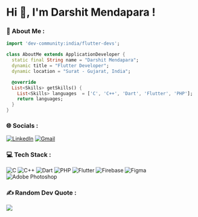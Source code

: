 # Hi 👋, I'm Darshit Mendapara !

### 💫 About Me :
``` dart
import 'dev-community:india/flutter-devs';

class AboutMe extends ApplicationDeveloper {
  static final String name = "Darshit Mendapara";
  dynamic title = "Flutter Developer";
  dynamic location = "Surat - Gujarat, India";

  @override
  List<Skills> getSkills() {    
    List<Skills> languages  = ['C', 'C++', 'Dart', 'Flutter', 'PHP'];
    return languages;   
  }
}
```

### 🌐 Socials :
[![LinkedIn](https://img.shields.io/badge/LinkedIn-0072b1.svg?style=box&logo=linkedin&logoColor=white)](https://www.linkedin.com/in/darshit-mendapara-0b6375246)
[![Gmail](https://img.shields.io/badge/Gmail-EA4335.svg?style=box&logo=gmail&logoColor=white)](darshitmendapara1425@gmail.com)

### 💻 Tech Stack :
![C](https://img.shields.io/badge/C-232531.svg?style=box&logo=c&logoColor=white) 
![C++](https://img.shields.io/badge/C++-232531.svg?style=box&logo=c%2B%2B&logoColor=white)
![Dart](https://img.shields.io/badge/Dart-232531.svg?style=box&logo=dart&logoColor=white)
![PHP](https://img.shields.io/badge/PHP-232531.svg?style=box&logo=php&logoColor=white)
![Flutter](https://img.shields.io/badge/Flutter-232531.svg?style=box&logo=flutter&logoColor=white)
![Firebase](https://img.shields.io/badge/Firebase-232531.svg?style=box&logo=firebase&logoColor=white)
![Figma](https://img.shields.io/badge/Figma-232531.svg?style=box&logo=figma&logoColor=white)
![Adobe Photoshop](https://img.shields.io/badge/Photoshop-232531.svg?style=box&logo=adobephotoshop&logoColor=white)

### ✍️ Random Dev Quote :
![](https://quotes-github-readme.vercel.app/api?type=horizontal&theme=dark)
